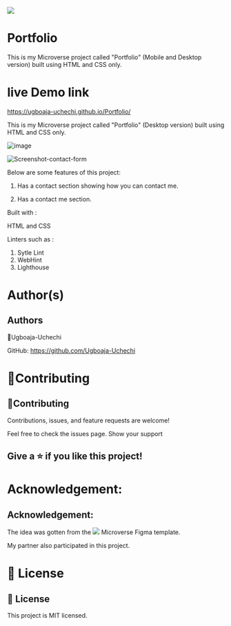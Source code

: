 ![](https://img.shields.io/badge/Microverse-blueviolet)

# Portfolio


This is my Microverse project called "Portfolio" (Mobile and Desktop version) built using HTML and CSS only.

# live Demo link

https://ugboaja-uchechi.github.io/Portfolio/


This is my Microverse project called "Portfolio" (Desktop version) built using HTML and CSS only.


![image](https://user-images.githubusercontent.com/74814780/131140221-4b263fa6-135b-46dd-9603-071738e1bb98.png)

![Screenshot-contact-form](https://user-images.githubusercontent.com/74814780/130635626-1efbdb1e-542a-475f-a6ea-22e897d4a230.png)

Below are some features of this project:

1. Has a contact section showing how you can contact me.

3. Has a contact me section.

Built with :

HTML and CSS

Linters such as :

1. Sytle Lint
2. WebHint
3. Lighthouse


# Author(s)

## Authors


👤Ugboaja-Uchechi

GitHub: https://github.com/Ugboaja-Uchechi



# 🤝Contributing

## 🤝Contributing


Contributions, issues, and feature requests are welcome!

Feel free to check the issues page. Show your support

## Give a ⭐️ if you like this project!


# Acknowledgement:

## Acknowledgement:


The idea was gotten from the ![](https://img.shields.io/badge/Microverse-blueviolet) Microverse Figma template.

My partner also participated in this project.



# 📝 License

## 📝 License


This project is MIT licensed.
